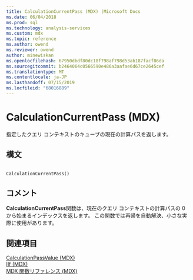 ```yaml
---
title: CalculationCurrentPass (MDX) |Microsoft Docs
ms.date: 06/04/2018
ms.prod: sql
ms.technology: analysis-services
ms.custom: mdx
ms.topic: reference
ms.author: owend
ms.reviewer: owend
author: minewiskan
ms.openlocfilehash: 67950dbdf80dc18f798af798d53ab187facf86da
ms.sourcegitcommit: b2464064c0566590e486a3aafae6d67ce2645cef
ms.translationtype: MT
ms.contentlocale: ja-JP
ms.lasthandoff: 07/15/2019
ms.locfileid: "68016889"
---
```

# <a name="calculationcurrentpass-mdx"></a>CalculationCurrentPass (MDX)


  指定したクエリ コンテキストのキューブの現在の計算パスを返します。  
  
## <a name="syntax"></a>構文  
  
```  
  
CalculationCurrentPass()  
```  
  
## <a name="remarks"></a>コメント  
 **CalculationCurrentPass**関数は、現在のクエリ コンテキストの計算パスの 0 から始まるインデックスを返します。 この関数では再帰を自動解決、小さな実際に使用があります。  
  
## <a name="see-also"></a>関連項目  
 [CalculationPassValue (MDX)](../mdx/calculationpassvalue-mdx.md)   
 [IIf &#40;MDX&#41;](../mdx/iif-mdx.md)   
 [MDX 関数リファレンス &#40;MDX&#41;](../mdx/mdx-function-reference-mdx.md)  
  
  
